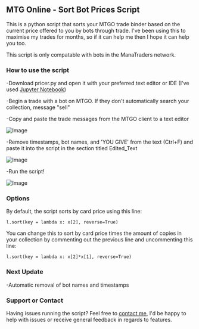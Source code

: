 ## MTG Online - Sort Bot Prices Script

This is a python script that sorts your MTGO trade binder based on the current price offered to you by bots through trade. I've been using this to maximise my trades for months, so if it can help me then I hope it can help you too.

This script is only compatable with bots in the ManaTraders network.

### How to use the script

-Download pricer.py and open it with your preferred text editor or IDE (I've used [Jupyter Notebook](https://jupyter.org/))

-Begin a trade with a bot on MTGO. If they don't automatically search your collection, message "sell"

-Copy and paste the trade messages from the MTGO client to a text editor

![Image](https://i.imgur.com/CQEXME5.jpg)


-Remove timestamps, bot names, and 'YOU GIVE' from the text (Ctrl+F) and paste it into the script in the section titled Edited_Text


![Image](https://i.imgur.com/RUo4IgP.jpg)


-Run the script!


![Image](https://i.imgur.com/9noZdzB.jpg)

### Options

By default, the script sorts by card price using this line:

  `l.sort(key = lambda x: x[2], reverse=True)`

You can change this to sort by card price times the amount of copies in your collection by commenting out the previous line and uncommenting this line:

  `l.sort(key = lambda x: x[2]*x[1], reverse=True)`

### Next Update

-Automatic removal of bot names and timestamps

### Support or Contact

Having issues running the script? Feel free to [contact me](mikeds@live.com.au), I'd be happy to help with issues or receive general feedback in regards to features.
